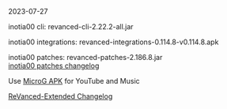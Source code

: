 2023-07-27
  
inotia00 cli: revanced-cli-2.22.2-all.jar  

inotia00 integrations: revanced-integrations-0.114.8-v0.114.8.apk  

inotia00 patches: revanced-patches-2.186.8.jar  
[inotia00 patches changelog](https://github.com/inotia00/revanced-patches/releases/tag/v2.186.8)  

Use [MicroG APK](https://github.com/inotia00/VancedMicroG/releases/latest/download/microg.apk) for YouTube and Music

[ReVanced-Extended Changelog](https://github.com/Kingsmanvn-Official/ReVanced-Extended/blob/main/changelog.md)
